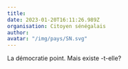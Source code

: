 ```yaml
---
title: 
date: 2023-01-20T16:11:26.989Z
organisation: Citoyen sénégalais 
author: 
avatar: "/img/pays/SN.svg"
---
```


La démocratie point. Mais existe -t-elle?